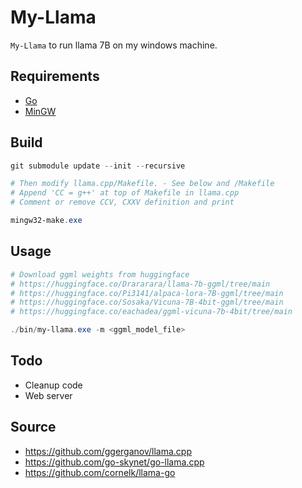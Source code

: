 # My-Llama

`My-Llama` to run llama 7B on my windows machine.

## Requirements
* [Go](https://golang.org/dl)
* [MinGW](https://github.com/brechtsanders/winlibs_mingw)

## Build
```powershell
git submodule update --init --recursive

# Then modify llama.cpp/Makefile. - See below and /Makefile
# Append 'CC = g++' at top of Makefile in llama.cpp
# Comment or remove CCV, CXXV definition and print

mingw32-make.exe
```


## Usage
```powershell
# Download ggml weights from huggingface
# https://huggingface.co/Drararara/llama-7b-ggml/tree/main
# https://huggingface.co/Pi3141/alpaca-lora-7B-ggml/tree/main
# https://huggingface.co/Sosaka/Vicuna-7B-4bit-ggml/tree/main
# https://huggingface.co/eachadea/ggml-vicuna-7b-4bit/tree/main

./bin/my-llama.exe -m <ggml_model_file>
```


## Todo
* Cleanup code
* Web server


## Source
* https://github.com/ggerganov/llama.cpp
* https://github.com/go-skynet/go-llama.cpp
* https://github.com/cornelk/llama-go
